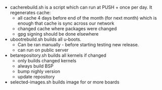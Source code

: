  - cacherebuild.sh is a script which can run at PUSH + once per day. It regenerates cache:
	 - all cache 4 days before end of the month (for next month) which is enough that cache is sync across our network
	 - changed cache where packages were changed
	 - gpg signing should be done elsewhere
 - ubootrebuild.sh builds all u-boots. 
	 - Can be ran manually - before starting testing new release.
	 - can run on public server
 - betarepository.sh builds all kernels if changed
	 - only builds changed kernels
	 - always build BSP
	 - bump nighly version
	 - update repository
 - selected-images.sh builds image for or more boards

